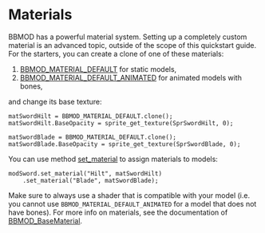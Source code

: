 # Materials
BBMOD has a powerful material system. Setting up a completely custom material
is an advanced topic, outside of the scope of this quickstart guide. For the
starters, you can create a clone of one of these materials:

  1. [BBMOD_MATERIAL_DEFAULT](./BBMOD_MATERIAL_DEFAULT.html) for static models,
  2. [BBMOD_MATERIAL_DEFAULT_ANIMATED](./BBMOD_MATERIAL_DEFAULT_ANIMATED.html) for animated models with bones,

and change its base texture:

```gml
matSwordHilt = BBMOD_MATERIAL_DEFAULT.clone();
matSwordHilt.BaseOpacity = sprite_get_texture(SprSwordHilt, 0);

matSwordBlade = BBMOD_MATERIAL_DEFAULT.clone();
matSwordBlade.BaseOpacity = sprite_get_texture(SprSwordBlade, 0);
```

You can use method [set_material](./BBMOD_Model.set_material.html) to assign
materials to models:

```gml
modSword.set_material("Hilt", matSwordHilt)
    .set_material("Blade", matSwordBlade);
```

Make sure to always use a shader that is compatible with your model (i.e. you
cannot use `BBMOD_MATERIAL_DEFAULT_ANIMATED` for a model that does not have
bones). For more info on materials, see the documentation of
[BBMOD_BaseMaterial](./BBMOD_BaseMaterial.html).
